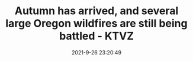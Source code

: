 ---
"title": "Autumn has arrived, and several large Oregon wildfires are still being battled - KTVZ"
"date": "2021-9-26 23:20:49"
"feed_name": "GOOGLENEWSCONSTRUCTION"
"feed_website": "https://news.google.com/search?q=construction%2Bincident&hl=en-US&gl=US&ceid=US:en"
"feed_rss": "https://news.google.com/rss/search?q=construction%2Bincident&hl=en-US&gl=US&ceid=US:en"
"link": "https://ktvz.com/news/fire-alert/2021/09/26/autumn-has-arrived-and-several-large-oregon-wildfires-are-still-being-battled/"
"file": "_posts/2021-1-1-08edb154dad09a71f9807092f2bf11ba009d21b5.md"
"accident": "0"
"drilling": "0"
"dead": "0"
"injured": "0"
"where": "unknown site"
"place": "unknown place"
---